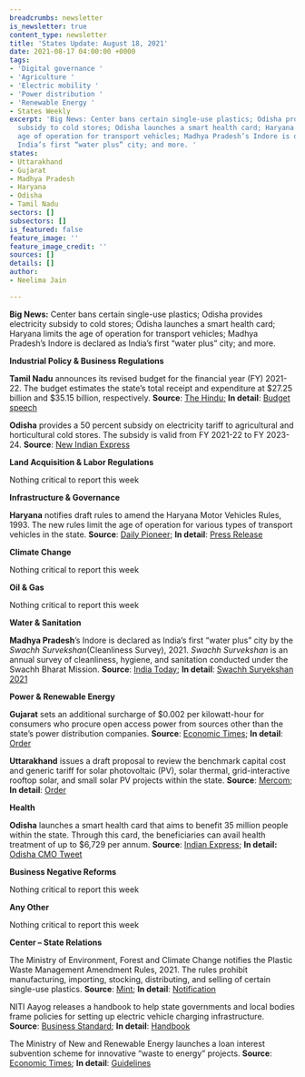 ```yaml
---
breadcrumbs: newsletter
is_newsletter: true
content_type: newsletter
title: 'States Update: August 18, 2021'
date: 2021-08-17 04:00:00 +0000
tags:
- 'Digital governance '
- 'Agriculture '
- 'Electric mobility '
- 'Power distribution '
- 'Renewable Energy '
- States Weekly
excerpt: 'Big News: Center bans certain single-use plastics; Odisha provides electricity
  subsidy to cold stores; Odisha launches a smart health card; Haryana limits the
  age of operation for transport vehicles; Madhya Pradesh’s Indore is declared as
  India’s first “water plus” city; and more. '
states:
- Uttarakhand
- Gujarat
- Madhya Pradesh
- Haryana
- Odisha
- Tamil Nadu
sectors: []
subsectors: []
is_featured: false
feature_image: ''
feature_image_credit: ''
sources: []
details: []
author:
- Neelima Jain

---
```

**Big News:** Center bans certain single-use plastics; Odisha provides electricity subsidy to cold stores; Odisha launches a smart health card; Haryana limits the age of operation for transport vehicles; Madhya Pradesh’s Indore is declared as India’s first “water plus” city; and more.

**Industrial Policy & Business Regulations**

**Tamil Nadu** announces its revised budget for the financial year (FY) 2021-22. The budget estimates the state’s total receipt and expenditure at $27.25 billion and $35.15 billion, respectively. **Source**: [The Hindu;](https://www.thehindu.com/news/national/tamil-nadu/tamil-nadu-governments-first-budget-after-election-highlights/article35890900.ece) **In detail**: [Budget speech](http://www.tnbudget.tn.gov.in/tnweb_files/Budget_speech_RBE_ENG_2021_22.pdf)

**Odisha** provides a 50 percent subsidy on electricity tariff to agricultural and horticultural cold stores. The subsidy is valid from FY 2021-22 to FY 2023-24. **Source**: [New Indian Express](https://www.newindianexpress.com/states/odisha/2021/aug/15/50-per-cent-power-subsidy-for-odishas-cold-stores-2344957.html)

**Land Acquisition & Labor Regulations**

Nothing critical to report this week

**Infrastructure & Governance**

**Haryana** notifies draft rules to amend the Haryana Motor Vehicles Rules, 1993. The new rules limit the age of operation for various types of transport vehicles in the state. **Source**: [Daily Pioneer](https://www.dailypioneer.com/2021/state-editions/haryana-to-ban-plying-of-15-year-old-vehicles.html); **In detail**: [Press Release](https://manoharlalkhattar.in/node/21651)

**Climate Change**

Nothing critical to report this week

**Oil & Gas**

Nothing critical to report this week

**Water & Sanitation**

**Madhya Pradesh**’s Indore is declared as India’s first “water plus” city by the _Swachh Survekshan_(Cleanliness Survey), 2021. _Swachh Survekshan_ is an annual survey of cleanliness, hygiene, and sanitation conducted under the Swachh Bharat Mission. **Source**: [India Today](https://www.indiatoday.in/cities/indore/story/madhya-pradesh-indore-becomes-india-first-water-plus-city-swachh-survekshan-1839892-2021-08-12); **In detail**: [Swachh Suryekshan 2021](https://swachhsurvekshan2021.org/ImpDocs/SS2020fullreport.pdf)

**Power & Renewable Energy**

**Gujarat** sets an additional surcharge of $0.002 per kilowatt-hour for consumers who procure open access power from sources other than the state’s power distribution companies. **Source**: [Economic Times](https://energy.economictimes.indiatimes.com/news/power/additional-surcharge-set-at-51p/kwh/85198468); **In detail**: [Order](https://gercin.org/wp-content/uploads/2021/08/Order.pdf)

**Uttarakhand** issues a draft proposal to review the benchmark capital cost and generic tariff for solar photovoltaic (PV), solar thermal, grid-interactive rooftop solar, and small solar PV projects within the state. **Source**: [Mercom](https://mercomindia.com/generic-tariff-solar-projects-proposed-reduced-uttarakhand/); **In detail**: [Order](http://www.uerc.gov.in/Draft%20documents/2021/July/Draft%20Order%20dt.%2030.07.21%20on%20benchmark%20capital%20cost/Draft%20Order%20dt.%2030.07.21%20on%20benchmark%20capital%20cost.pdf)

**Health**

**Odisha** launches a smart health card that aims to benefit 35 million people within the state. Through this card, the beneficiaries can avail health treatment of up to $6,729 per annum. **Source**: [Indian Express](https://indianexpress.com/article/cities/bhubaneswar/odisha-cm-launches-smart-health-cards-to-benefit-over-3-5-crore-people-7454673/); **In detail:** [Odisha CMO Tweet](https://twitter.com/CMO_Odisha/status/1427465639518605316)

**Business Negative Reforms**

Nothing critical to report this week

**Any Other**

Nothing critical to report this week

**Center – State Relations**

The Ministry of Environment, Forest and Climate Change notifies the Plastic Waste Management Amendment Rules, 2021. The rules prohibit manufacturing, importing, stocking, distributing, and selling of certain single-use plastics. **Source**: [Mint](https://www.livemint.com/politics/policy/govt-notifies-amended-rules-for-identified-single-use-plastic-items-11628865452273.html); **In detail**: [Notification](https://static.pib.gov.in/WriteReadData/specificdocs/documents/2021/aug/doc202181311.pdf)

NITI Aayog releases a handbook to help state governments and local bodies frame policies for setting up electric vehicle charging infrastructure. **Source**: [Business Standard](https://www.business-standard.com/article/economy-policy/niti-aayog-releases-handbook-for-ev-charging-infra-implementation-121081201236_1.html); **In detail**: [Handbook](http://www.niti.gov.in/sites/default/files/2021-08/HandbookforEVChargingInfrastructureImplementation081221.pdf)

The Ministry of New and Renewable Energy launches a loan interest subvention scheme for innovative “waste to energy” projects. **Source**: [Economic Times](https://energy.economictimes.indiatimes.com/news/renewable/mnre-launches-interest-subvention-scheme-for-waste-to-energy-biomethanation-projects/85229553); **In detail**: [Guidelines](https://xfiles.unido.org/index.php/s/sGddSTGfwoLyMjz?dir=undefined&openfile=3763863)
